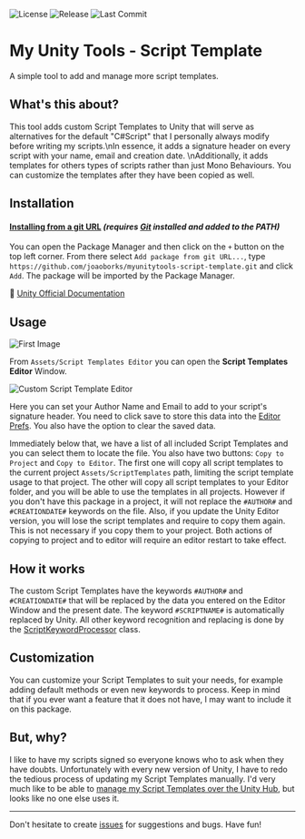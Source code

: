 ![License](https://img.shields.io/github/license/joaoborks/myunitytools-script-template)
![Release](https://img.shields.io/github/v/release/joaoborks/myunitytools-script-template?sort=semver)
![Last Commit](https://img.shields.io/github/last-commit/joaoborks/myunitytools-script-template)

My Unity Tools - Script Template
===

A simple tool to add and manage more script templates.

What's this about?
---

This tool adds custom Script Templates to Unity that will serve as alternatives for the default \"C#Script\" that I personally always modify before writing my scripts.\nIn essence, it adds a signature header on every script with your name, email and creation date. \nAdditionally, it adds templates for others types of scripts rather than just Mono Behaviours. You can customize the templates after they have been copied as well.

Installation
---

#### [Installing from a git URL](https://docs.unity3d.com/Manual/upm-ui-giturl.html) _(requires [Git](https://git-scm.com/) installed and added to the PATH)_
You can open the Package Manager and then click on the `+` button on the top left corner. From there select `Add package from git URL...`, type `https://github.com/joaoborks/myunitytools-script-template.git` and click `Add`. The package will be imported by the Package Manager.

:link: [Unity Official Documentation](https://docs.unity3d.com/Manual/upm-git.html)

Usage
---

![First Image](https://user-images.githubusercontent.com/9505905/111533338-6dd37580-8745-11eb-968d-37102b4b5e5c.png)

From `Assets/Script Templates Editor` you can open the **Script Templates Editor** Window.

![Custom Script Template Editor](https://user-images.githubusercontent.com/9505905/111533536-a70be580-8745-11eb-909c-b9a97ee0e311.png)

Here you can set your Author Name and Email to add to your script's signature header. You need to click save to store this data into
the [Editor Prefs](https://docs.unity3d.com/ScriptReference/EditorPrefs.html). You also have the option to clear the saved data.

Immediately below that, we have a list of all included Script Templates and you can select them to locate the file.
You also have two buttons: `Copy to Project` and `Copy to Editor`. The first one will copy all script templates to the current project `Assets/ScriptTemplates` path,
limiting the script template usage to that project. The other will copy all script templates to your Editor folder, and you will be able to use the templates
in all projects. However if you don't have this package in a project, it will not replace the `#AUTHOR#` and `#CREATIONDATE#` keywords on the file.
Also, if you update the Unity Editor version, you will lose the script templates and require to copy them again. This is not necessary if you copy them to your project.
Both actions of copying to project and to editor will require an editor restart to take effect.

How it works
---

The custom Script Templates have the keywords `#AUTHOR#` and `#CREATIONDATE#` that will be replaced by the data you entered on the Editor
Window and the present date. The keyword `#SCRIPTNAME#` is automatically replaced by Unity. All other keyword recognition and replacing is
done by the [ScriptKeywordProcessor](Assets/CustomScriptTemplate/Editor/ScriptKeywordProcessor.cs) class.

Customization
---

You can customize your Script Templates to suit your needs, for example adding default methods or even new keywords to process. Keep in
mind that if you ever want a feature that it does not have, I may want to include it on this package.

But, why?
---

I like to have my scripts signed so everyone knows who to ask when they have doubts. Unfortunately with every new version of Unity, 
I have to redo the tedious process of updating my Script Templates manually. I'd very much like to be able to [manage my Script Templates
over the Unity Hub](https://forum.unity.com/threads/feature-request-manage-script-templates.532962/), but looks like no one else
uses it.

---

Don't hesitate to create [issues](https://github.com/joaoborks/myunitytools-script-template/issues) for suggestions and bugs. Have fun!

